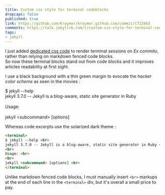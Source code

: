 ```yaml
---
title: Custom css style for terminal codeblocks
dropcaps: false
published: true
link: https://github.com/Kraymer/kraymer.github.com/commit/c722663
comments: https://talk.jekyllrb.com/t/custom-css-style-for-terminal-codeblocks/1703
tags:
- jekyll
---
```


I just added [dedicated css code](https://github.com/Kraymer/kraymer.github.com/commit/c722663) to render terminal sessions on *Ex commito*, rather than relying on 
markdown fenced code blocks.  
So now these terminal blocks stand out from code blocks and it improves articles readability at 
first sight.

I use a black background with a thin green margin to evocate the _hacker color scheme_ as seen in the movies :

<terminal>
$ jekyll --help <br>
jekyll 3.7.0 -- Jekyll is a blog-aware, static site generator in Ruby <br>
<br>
Usage: <br>
<br>
jekyll &lt;subcommand&gt; [options] <br>
</terminal>

Whereas code excerpts use the solarized dark theme :

~~~ html
<terminal>
$ jekyll --help <br>
jekyll 3.7.0 -- Jekyll is a blog-aware, static site generator in Ruby <br>
<br>
Usage: <br>
<br>
jekyll <subcommand> [options] <br>
</terminal>
~~~

Unlike markdown fenced code blocks, I must manually insert `<br>` markups at the end of each line 
in the `<terminal>` div, but it's overall a small price to pay.



